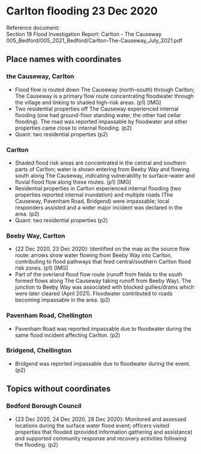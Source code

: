 

# Carlton flooding 23 Dec 2020

Reference document:<br>Section 19 Flood Investigation Report: Carlton - The Causeway<br>005\_Bedford/005\_2021\_Bedford/Carlton-The-Causeway\_July\_2021.pdf

## Place names with coordinates

### the Causeway, Carlton
* Flood flow is routed down The Causeway (north–south) through Carlton; The Causeway is a primary flow route concentrating floodwater through the village and linking to shaded high-risk areas. (p1) [IMG]
* Two residential properties off The Causeway experienced internal flooding (one had ground-floor standing water, the other had cellar flooding). The road was reported impassable by floodwater and other properties came close to internal flooding. (p2)
* Quant: two residential properties (p2)

### Carlton
* Shaded flood risk areas are concentrated in the central and southern parts of Carlton; water is shown entering from Beeby Way and flowing south along The Causeway, indicating vulnerability to surface-water and fluvial flood flow along these routes. (p1) [IMG]
* Residential properties in Carlton experienced internal flooding (two properties reported internal inundation) and multiple roads (The Causeway, Pavenham Road, Bridgend) were impassable; local responders assisted and a wider major incident was declared in the area. (p2)
* Quant: two residential properties (p2)

### Beeby Way, Carlton
* {22 Dec 2020, 23 Dec 2020}: Identified on the map as the source flow route: arrows show water flowing from Beeby Way into Carlton, contributing to flood pathways that feed central/southern Carlton flood risk zones. (p1) [IMG]
* Part of the overland flood flow route (runoff from fields to the south formed flows along The Causeway taking runoff from Beeby Way). The junction to Beeby Way was associated with blocked gullies/drains which were later cleared (April 2021). Floodwater contributed to roads becoming impassable in the area. (p2)

### Pavenham Road, Chellington
* Pavenham Road was reported impassable due to floodwater during the same flood incident affecting Carlton. (p2)

### Bridgend, Chellington
* Bridgend was reported impassable due to floodwater during the event. (p2)


## Topics without coordinates

### Bedford Borough Council
* {23 Dec 2020, 24 Dec 2020, 28 Dec 2020}: Monitored and assessed locations during the surface water flood event; officers visited properties that flooded (provided information gathering and assistance) and supported community response and recovery activities following the flooding. (p2)
